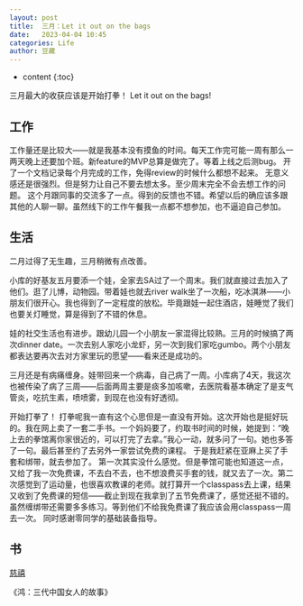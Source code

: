 ```yaml
---
layout: post
title:  三月：Let it out on the bags
date:   2023-04-04 10:45
categories: Life
author: 豆藏
---
```


* content
{:toc}


三月最大的收获应该是开始打拳！
Let it out on the bags!




## 工作
工作量还是比较大——就是我基本没有摸鱼的时间。每天工作完可能一周有那么一两天晚上还要加个班。新feature的MVP总算是做完了。等着上线之后测bug。
开了一个文档记录每个月完成的工作，免得review的时候什么都想不起来。
无意义感还是很强烈。但是努力让自己不要去想太多。至少周末完全不会去想工作的问题。
这个月跟同事的交流多了一点。得到的反馈也不错。希望以后的确应该多跟其他的人聊一聊。虽然线下的工作午餐我一点都不想参加，也不逼迫自己参加。


## 生活
二月过得了无生趣，三月稍微有点改善。

小库的好基友五月要添一个娃，全家去SA过了一个周末。我们就直接过去加入了他们。逛了儿博，动物园。带着娃也就去river walk坐了一次船，吃冰淇淋——小朋友们很开心。我也得到了一定程度的放松。毕竟跟娃一起住酒店，娃睡觉了我们也要关灯睡觉，算是得到了不错的休息。

娃的社交生活也有进步。跟幼儿园一个小朋友一家混得比较熟。三月的时候搞了两次dinner date。一次去别人家吃小龙虾，另一次到我们家吃gumbo。两个小朋友都表达要再次去对方家里玩的愿望——看来还是成功的。


三月还是有病痛缠身。娃带回来一个病毒，自己病了一周。小库病了4天，我这次也被传染了病了三周——后面两周主要是痰多加咳嗽，去医院看基本确定了是支气管炎，吃抗生素，喷喷雾，到现在也没有好透彻。

开始打拳了！
打拳呢我一直有这个心思但是一直没有开始。这次开始也是挺好玩的。我在网上卖了一套二手书。一个妈妈要了，约取书时间的时候，她提到：“晚上去的拳馆离你家很近的，可以打完了去拿。”我心一动，就多问了一句。她也多答了一句。最后甚至约了去另外一家尝试免费的课程。
于是我赶紧在亚麻上买了手套和绑带，就去参加了。
第一次其实没什么感觉。但是拳馆可能也知道这一点，又给了我一次免费课，不去白不去，也不想浪费买手套的钱，就又去了一次。第二次感觉到了运动量，也很喜欢教课的老师。就打算开一个classpass去上课，结果又收到了免费课的短信——截止到现在我拿到了五节免费课了，感觉还挺不错的。虽然缠绑带还需要多多练习。等到他们不给我免费课了我应该会用classpass一周去一次。
同时感谢零同学的基础装备指导。

## 书
[慈禧](http://roastchestnut.com/2023/03/14/cixi/)

《鸿：三代中国女人的故事》
